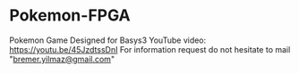 # Pokemon-FPGA
Pokemon Game Designed for Basys3
YouTube video: https://youtu.be/45JzdtssDnI
For information request do not hesitate to mail "bremer.yilmaz@gmail.com"

